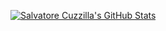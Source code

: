 [![Salvatore Cuzzilla's GitHub Stats](https://awesome-github-stats.azurewebsites.net/user-stats/scuzzilla?theme=onedark)](https://git.io/awesome-stats-card)
